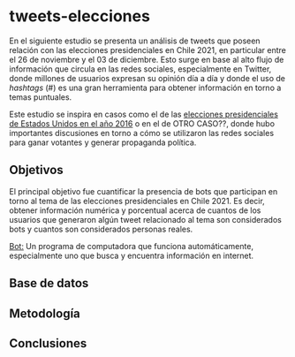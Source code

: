 # tweets-elecciones

En el siguiente estudio se presenta un análisis de tweets que poseen relación con las elecciones presidenciales en Chile 2021, en particular entre el 26 de noviembre y el 03 de diciembre. Esto surge en base al alto flujo de información que circula en las redes sociales, especialmente en Twitter, donde millones de usuarios expresan su opinión día a día y donde el uso de *hashtags* (#) es una gran herramienta para obtener información en torno a temas puntuales.

Este estudio se inspira en casos como el de las [elecciones presidenciales de Estados Unidos en el año 2016](https://time.com/5286013/twitter-bots-donald-trump-votes/) o en el de OTRO CASO??, donde hubo importantes discusiones en torno a cómo se utilizaron las redes sociales para ganar votantes y generar propaganda política.

## Objetivos

El principal objetivo fue cuantificar la presencia de bots que participan en torno al tema de las elecciones presidenciales en Chile 2021. Es decir, obtener información numérica y porcentual acerca de cuantos de los usuarios que generaron algún tweet relacionado al tema son considerados bots y cuantos son considerados personas reales. 

[Bot:](https://dictionary.cambridge.org/es/diccionario/ingles/bot) Un programa de computadora que funciona automáticamente, especialmente uno que busca y encuentra información en internet.


## Base de datos


## Metodología


## Conclusiones
